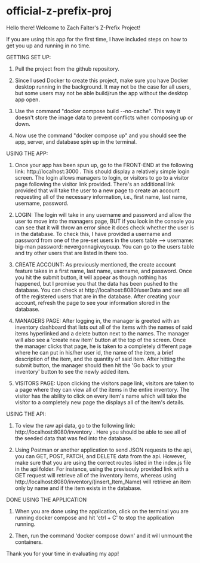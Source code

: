 # official-z-prefix-proj

Hello there! Welcome to Zach Falter's Z-Prefix Project!

If you are using this app for the first time, I have included steps on how to get you up and running in no time.

GETTING SET UP:
1. Pull the project from the github repository.

2. Since I used Docker to create this project, make sure you have Docker desktop running in the background. It may not be the case for all users, but some users may not be able build/run the app without the desktop app open.

3. Use the command "docker compose build --no-cache". This way it doesn't store the image data to prevent conflicts when composing up or down.

4. Now use the command "docker compose up" and you should see the app, server, and database spin up in the terminal.

USING THE APP:
1. Once your app has been spun up, go to the FRONT-END at the following link: http://localhost:3000 . This should display a relatively simple login screen. The login allows managers to login, or visitors to go to a visitor page following the visitor link provided. There's an additional link provided that will take the user to a new page to create an account requesting all of the necessary information, i.e., first name, last name, username, password.

2. LOGIN: The login will take in any username and password and allow the user to move into the managers page, BUT if you look in the console you can see that it will throw an error since it does check whether the user is in the database. To check this, I have provided a username and password from one of the pre-set users in the users table --> username: big-man  password: nevergonnagiveyouup. You can go to the users table and try other users that are listed in there too.

3. CREATE ACCOUNT: As previously mentioned, the create account feature takes in a first name, last name, username, and password. Once you hit the submit button, it will appear as though nothing has happened, but I promise you that the data has been pushed to the database. You can check at http://localhost:8080/userData and see all of the registered users that are in the database. After creating your account, refresh the page to see your information stored in the database.

4. MANAGERS PAGE: After logging in, the manager is greeted with an inventory dashboard that lists out all of the items with the names of said items hyperlinked and a delete button next to the names. The manager will also see a 'create new item' button at the top of the screen. Once the manager clicks that page, he is taken to a completely different page where he can put in his/her user id, the name of the item, a brief description of the item, and the quantity of said item. After hitting the submit button, the manager should then hit the 'Go back to your inventory' button to see the newly added item.

5. VISITORS PAGE: Upon clicking the visitors page link, visitors are taken to a page where they can view all of the items in the entire inventory. The visitor has the ability to click on every item's name which will take the visitor to a completely new page the displays all of the item's details.

USING THE API:
1. To view the raw api data, go to the following link: http://localhost:8080/inventory . Here you should be able to see all of the seeded data that was fed into the database.

2. Using Postman or another application to send JSON requests to the api, you can GET, POST, PATCH, and DELETE data from the api. However, make sure that you are using the correct routes listed in the index.js file in the api folder. For instance, using the previsouly provided link with a GET request will retrieve all of the inventory items, whereas using http://localhost:8080/inventory/(insert_Item_Name) will retrieve an item only by name and if the item exists in the database.

DONE USING THE APPLICATION
1. When you are done using the application, click on the terminal you are running docker compose and hit 'ctrl + C' to stop the application running.

2. Then, run the command 'docker compose down' and it will unmount the containers.

Thank you for your time in evaluating my app!